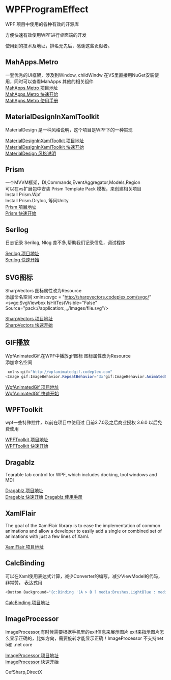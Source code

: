 # WPFProgramEffect

WPF 项目中使用的各种有效的开源库

方便快速有效使用WPF进行桌面端的开发

使用到的技术及地址，排名无先后，感谢这些贡献者。

## MahApps.Metro

一套优秀的UI框架，涉及到Window, childWindw
 在VS里直接用NuGet安装使用，同时可以查看MahApps 其他的相关组件  
[MahApps.Metro 项目地址](https://github.com/MahApps/MahApps.Metro)  
[MahApps.Metro 快速开始](https://mahapps.com/docs/guides/quick-start)  
[MahApps.Metro 使用手册](https://mahapps.com/docs/controls/HamburgerMenu)  

## MaterialDesignInXamlToolkit

MaterialDesign 是一种风格说明，这个项目是WPF下的一种实现

[MaterialDesignInXamlToolkit 项目地址](https://github.com/MaterialDesignInXAML/MaterialDesignInXamlToolkit)  
[MaterialDesignInXamlToolkit 快速开始](https://github.com/MaterialDesignInXAML/MaterialDesignInXamlToolkit/wiki/Super-Quick-Start)  
[MaterialDesign 风格说明](https://material.io/design)  

## Prism

一个MVVM框架，DI,Commands,EventAggregator,Models,Region  
可以在vs扩展包中安装 Prism Template Pack 模板，来创建相关项目  
Install Prism.Wpf  
Install Prism.DryIoc, 等同Unity  
[Prism 项目地址](https://github.com/PrismLibrary/Prism)  
[Prism 快速开始](https://prismlibrary.com/docs/)

## Serilog  

日志记录 Serilog, Nlog 差不多,帮助我们记录信息，调试程序

[Serilog 项目地址](https://github.com/serilog/serilog)  
[Serilog 快速开始](https://github.com/serilog/serilog/wiki/Getting-Started)

## SVG图标  

SharpVectors
图标属性改为Resource  
添加命名空间 xmlns:svgc = "http://sharpvectors.codeplex.com/svgc/"  
<svgc:SvgViewbox IsHitTestVisible="False"  Source="pack://application:,,,/Images/file.svg"/>  

[SharpVectors 项目地址](https://github.com/ElinamLLC/SharpVectors)  
[SharpVectors 快速开始](https://elinamllc.github.io/SharpVectors/articles/getting_started.html)  

## GIF播放  

WpfAnimatedGif.在WPF中播放gif图标
图标属性改为Resource  
添加命名空间

```c#
 xmlns:gif="http://wpfanimatedgif.codeplex.com"  
<Image gif:ImageBehavior.RepeatBehavior="3x"gif:ImageBehavior.AnimatedSource="Images/animated.gif" />    
```

[WpfAnimatedGif 项目地址](https://github.com/XamlAnimatedGif/WpfAnimatedGif)  
[WpfAnimatedGif 快速开始](https://github.com/XamlAnimatedGif/WpfAnimatedGif)

## WPFToolkit  

wpf一些特殊控件，以前在项目中使用过
目前3.7.0及之后商业授权
3.6.0 以后免费使用

[WPFToolkit 项目地址](https://github.com/xceedsoftware/wpftoolkit/tree/3.6.0)  
[WPFToolkit 快速开始](https://github.com/xceedsoftware/wpftoolkit/wiki)

## Dragablz  

Tearable tab control for WPF, which includes docking, tool windows and MDI

[Dragablz 项目地址](https://github.com/ButchersBoy/Dragablz)  
[Dragablz 快速开始](https://dragablz.net/2014/11/18/getting-started-with-dragablz-tabablzcontrol/)
[Dragablz 使用手册](https://dragablz.net/)


## XamlFlair  

The goal of the XamlFlair library is to ease the implementation of common animations and allow a developer to easily add a single or combined set of animations with just a few lines of Xaml.

[XamlFlair 项目地址](https://github.com/XamlFlair/XamlFlair)  


## CalcBinding  

可以在Xaml使用表达式计算，减少Converter的编写，减少ViewModel的代码，非常赞。
表达式用  

``` C#
<Button Background="{c:Binding '(A > B ? media:Brushes.LightBlue : media:Brushes.White)'}"/>
```

[CalcBinding 项目地址](https://github.com/Alex141/CalcBinding)  


## ImageProcessor  

ImageProcessor,有时候需要根据手机里的exif信息来展示图片
exif来指示图片怎么显示正确的，比如方向，需要旋转才能显示正确！ImageProcessor
不支持net 5和 .net core

[ImageProcessor 项目地址](https://github.com/JimBobSquarePants/ImageProcessor)  
[ImageProcessor 快速开始](https://imageprocessor.org/)  


CefSharp,DirectX